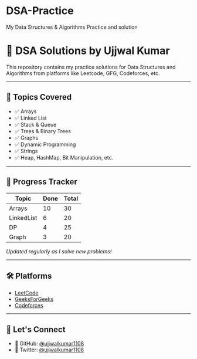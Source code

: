 # DSA-Practice
My Data Structures &amp; Algorithms Practice and solution

# 🧠 DSA Solutions by Ujjwal Kumar

This repository contains my practice solutions for Data Structures and Algorithms from platforms like Leetcode, GFG, Codeforces, etc.

---

## 📁 Topics Covered

- ✅ Arrays
- ✅ Linked List
- ✅ Stack & Queue
- ✅ Trees & Binary Trees
- ✅ Graphs
- ✅ Dynamic Programming
- ✅ Strings
- ✅ Heap, HashMap, Bit Manipulation, etc.

---

## 📌 Progress Tracker

| Topic | Done | Total |
|-------|------|-------|
| Arrays | 10 | 30 |
| LinkedList | 6 | 20 |
| DP | 4 | 25 |
| Graph | 3 | 20 |

_Updated regularly as I solve new problems!_

---

## 🛠 Platforms

- [LeetCode](https://leetcode.com/)  
- [GeeksForGeeks](https://www.geeksforgeeks.org/)  
- [Codeforces](https://codeforces.com/)  

---

## 🔗 Let's Connect

- 💼 GitHub: [@ujjwalkumar1108](https://github.com/ujjwalkumar1108)
- 🧠 Twitter: [@ujjwalkumar1108](https://x.com/ujjwalkumar1108)
